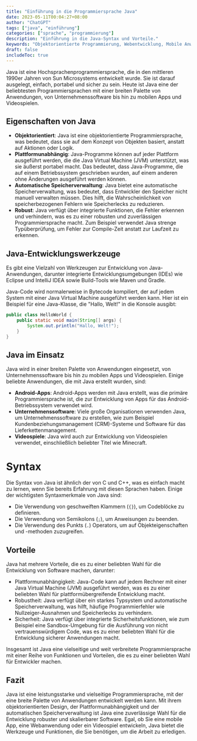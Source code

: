 ```yaml
---
title: "Einführung in die Programmiersprache Java"
date: 2023-05-11T00:04:27+08:00
author: "ChatGPT"
tags: ["java", "einführung"]
categories: ["sprache", "programmierung"]
description: "Einführung in die Java-Syntax und Vorteile."
keywords: "Objektorientierte Programmierung, Webentwicklung, Mobile Anwendungen, Speicherverwaltung, Robustheit"
draft: false
includeToc: true
---
```


Java ist eine Hochsprachenprogrammiersprache, die in den mittleren 1990er Jahren von Sun Microsystems entwickelt wurde. Sie ist darauf ausgelegt, einfach, portabel und sicher zu sein. Heute ist Java eine der beliebtesten Programmiersprachen mit einer breiten Palette von Anwendungen, von Unternehmenssoftware bis hin zu mobilen Apps und Videospielen.

## Eigenschaften von Java
* **Objektorientiert**: Java ist eine objektorientierte Programmiersprache, was bedeutet, dass sie auf dem Konzept von Objekten basiert, anstatt auf Aktionen oder Logik.
* **Plattformunabhängig**: Java-Programme können auf jeder Plattform ausgeführt werden, die die Java Virtual Machine (JVM) unterstützt, was sie äußerst portabel macht. Das bedeutet, dass Java-Programme, die auf einem Betriebssystem geschrieben wurden, auf einem anderen ohne Änderungen ausgeführt werden können.
* **Automatische Speicherverwaltung**: Java bietet eine automatische Speicherverwaltung, was bedeutet, dass Entwickler den Speicher nicht manuell verwalten müssen. Dies hilft, die Wahrscheinlichkeit von speicherbezogenen Fehlern wie Speicherlecks zu reduzieren.
* **Robust**: Java verfügt über integrierte Funktionen, die Fehler erkennen und verhindern, was es zu einer robusten und zuverlässigen Programmiersprache macht. Zum Beispiel verwendet Java strenge Typüberprüfung, um Fehler zur Compile-Zeit anstatt zur Laufzeit zu erkennen.

## Java-Entwicklungswerkzeuge
Es gibt eine Vielzahl von Werkzeugen zur Entwicklung von Java-Anwendungen, darunter integrierte Entwicklungsumgebungen (IDEs) wie Eclipse und IntelliJ IDEA sowie Build-Tools wie Maven und Gradle.

Java-Code wird normalerweise in Bytecode kompiliert, der auf jedem System mit einer Java Virtual Machine ausgeführt werden kann. Hier ist ein Beispiel für eine Java-Klasse, die "Hallo, Welt!" in die Konsole ausgibt:

```java
public class HelloWorld {
    public static void main(String[] args) {
        System.out.println("Hallo, Welt!");
    }
}
```

## Java im Einsatz
Java wird in einer breiten Palette von Anwendungen eingesetzt, von Unternehmenssoftware bis hin zu mobilen Apps und Videospielen. Einige beliebte Anwendungen, die mit Java erstellt wurden, sind:

* **Android-Apps**: Android-Apps werden mit Java erstellt, was die primäre Programmiersprache ist, die zur Entwicklung von Apps für das Android-Betriebssystem verwendet wird.
* **Unternehmenssoftware**: Viele große Organisationen verwenden Java, um Unternehmenssoftware zu erstellen, wie zum Beispiel Kundenbeziehungsmanagement (CRM)-Systeme und Software für das Lieferkettenmanagement.
* **Videospiele**: Java wird auch zur Entwicklung von Videospielen verwendet, einschließlich beliebter Titel wie Minecraft.

# Syntax
Die Syntax von Java ist ähnlich der von C und C++, was es einfach macht zu lernen, wenn Sie bereits Erfahrung mit diesen Sprachen haben. Einige der wichtigsten Syntaxmerkmale von Java sind:

* Die Verwendung von geschweiften Klammern (`{}`), um Codeblöcke zu definieren.
* Die Verwendung von Semikolons (`;`), um Anweisungen zu beenden.
* Die Verwendung des Punkts (`.`) Operators, um auf Objekteigenschaften und -methoden zuzugreifen.

## Vorteile
Java hat mehrere Vorteile, die es zu einer beliebten Wahl für die Entwicklung von Software machen, darunter:

* Plattformunabhängigkeit: Java-Code kann auf jedem Rechner mit einer Java Virtual Machine (JVM) ausgeführt werden, was es zu einer beliebten Wahl für plattformübergreifende Entwicklung macht.
* Robustheit: Java verfügt über ein starkes Typsystem und automatische Speicherverwaltung, was hilft, häufige Programmierfehler wie Nullzeiger-Ausnahmen und Speicherlecks zu verhindern.
* Sicherheit: Java verfügt über integrierte Sicherheitsfunktionen, wie zum Beispiel eine Sandbox-Umgebung für die Ausführung von nicht vertrauenswürdigem Code, was es zu einer beliebten Wahl für die Entwicklung sicherer Anwendungen macht.

Insgesamt ist Java eine vielseitige und weit verbreitete Programmiersprache mit einer Reihe von Funktionen und Vorteilen, die es zu einer beliebten Wahl für Entwickler machen.

## Fazit
Java ist eine leistungsstarke und vielseitige Programmiersprache, mit der eine breite Palette von Anwendungen entwickelt werden kann. Mit ihrem objektorientierten Design, der Plattformunabhängigkeit und der automatischen Speicherverwaltung ist Java eine zuverlässige Wahl für die Entwicklung robuster und skalierbarer Software. Egal, ob Sie eine mobile App, eine Webanwendung oder ein Videospiel entwickeln, Java bietet die Werkzeuge und Funktionen, die Sie benötigen, um die Arbeit zu erledigen.